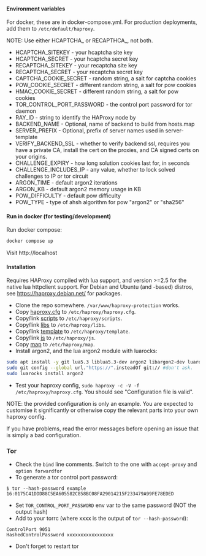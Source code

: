 #### Environment variables

For docker, these are in docker-compose.yml. For production deployments, add them to `/etc/default/haproxy`.

NOTE: Use either HCAPTCHA_ or RECAPTHCA_, not both.
- HCAPTCHA_SITEKEY - your hcaptcha site key
- HCAPTCHA_SECRET - your hcaptcha secret key
- RECAPTCHA_SITEKEY - your recaptcha site key
- RECAPTCHA_SECRET - your recaptcha secret key
- CAPTCHA_COOKIE_SECRET - random string, a salt for captcha cookies
- POW_COOKIE_SECRET - different random string, a salt for pow cookies
- HMAC_COOKIE_SECRET - different random string, a salt for pow cookies
- TOR_CONTROL_PORT_PASSWORD - the control port password for tor daemon
- RAY_ID - string to identify the HAProxy node by
- BACKEND_NAME - Optional, name of backend to build from hosts.map
- SERVER_PREFIX - Optional, prefix of server names used in server-template
- VERIFY_BACKEND_SSL - whether to verify backend ssl, requires you have a private CA, install the cert on the proxies, and CA signed certs on your origins.
- CHALLENGE_EXPIRY - how long solution cookies last for, in seconds
- CHALLENGE_INCLUDES_IP - any value, whether to lock solved challenges to IP or tor circuit
- ARGON_TIME - default argon2 iterations
- ARGON_KB - default argon2 memory usage in KB
- POW_DIFFICULTY - default pow difficulty
- POW_TYPE - type of ahsh algorithm for pow "argon2" or "sha256"

#### Run in docker (for testing/development)

Run docker compose:
```bash
docker compose up
```

Visit http://localhost

#### Installation

Requires HAProxy compiled with lua support, and version >=2.5 for the native lua httpclient support. For Debian and Ubuntu (and -based) distros, see https://haproxy.debian.net/ for packages.

- Clone the repo somewhere. `/var/www/haproxy-protection` works.
- Copy [haproxy.cfg](haproxy/haproxy.cfg) to `/etc/haproxy/haproxy.cfg`.
- Copy/link [scripts](src/lua/scripts) to `/etc/haproxy/scripts`.
- Copy/link [libs](src/lua/libs) to `/etc/haproxy/libs`.
- Copy/link [template](haproxy/template) to `/etc/haproxy/template`.
- Copy/link [js](src/js) to `/etc/haproxy/js`.
- Copy [map](haproxy/map) to `/etc/haproxy/map`.
- Install argon2, and the lua argon2 module with luarocks:
```bash
sudo apt install -y git lua5.3 liblua5.3-dev argon2 libargon2-dev luarocks
sudo git config --global url."https://".insteadOf git:// #don't ask.
sudo luarocks install argon2
```
- Test your haproxy config, `sudo haproxy -c -V -f /etc/haproxy/haproxy.cfg`. You should see "Configuration file is valid".

NOTE: the provided configuration is only an example. You are expected to customise it significantly or otherwise copy the relevant parts into your own haproxy config.

If you have problems, read the error messages before opening an issue that is simply a bad configuration.

### Tor

- Check the `bind` line comments. Switch to the one with `accept-proxy` and `option forwardfor`
- To generate a tor control port password:
```
$ tor --hash-password example
16:0175C41DDD88C5EA605582C858BC08FA29014215F233479A99FE78EDED
```
- Set `TOR_CONTROL_PORT_PASSWORD` env var to the same password (NOT the output hash)
- Add to your torrc (where xxxx is the output of `tor --hash-password`):
```
ControlPort 9051
HashedControlPassword xxxxxxxxxxxxxxxxx
```
- Don't forget to restart tor
